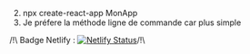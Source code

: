 ﻿2. npx create-react-app MonApp
3. Je préfere la méthode ligne de commande car plus simple

/!\ Badge Netlify : [![Netlify Status](https://api.netlify.com/api/v1/badges/4b1ebb9b-7340-404b-bfec-54f66fe59a87/deploy-status)](https://app.netlify.com/sites/silly-snyder-7ea46f/deploys)/!\